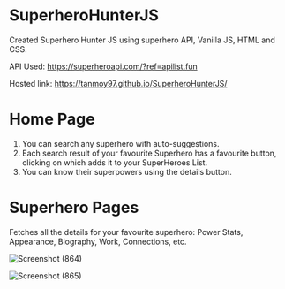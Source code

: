 # SuperheroHunterJS
Created Superhero Hunter JS using superhero API, Vanilla JS, HTML and CSS.

API Used: https://superheroapi.com/?ref=apilist.fun

Hosted link: https://tanmoy97.github.io/SuperheroHunterJS/

# Home Page
  1. You can search any superhero with auto-suggestions.
  2. Each search result of your favourite Superhero has a favourite button, clicking on which adds it to your SuperHeroes List.
  3. You can know their superpowers using the details button.

# Superhero Pages
   Fetches all the details for your favourite superhero: Power Stats, Appearance, Biography, Work, Connections, etc.


![Screenshot (864)](https://user-images.githubusercontent.com/53449205/169882203-c142aada-8621-496a-a987-6f424599f355.png)

![Screenshot (865)](https://user-images.githubusercontent.com/53449205/169882731-f395ffa8-c7dc-4859-910a-39bda8c7dd38.png)

